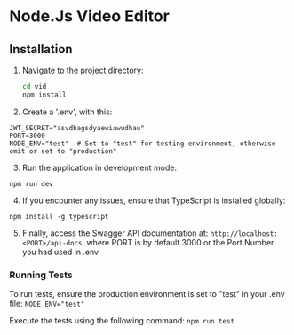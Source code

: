 # Node.Js Video Editor

## Installation

1. Navigate to the project directory:
   ```bash
   cd vid
   npm install
2. Create a '.env', with this:
  ```
  JWT_SECRET="asvdbagsdyaewiawudhau"
  PORT=3000
  NODE_ENV="test"  # Set to "test" for testing environment, otherwise omit or set to "production"
  ```
3. Run the application in development mode:
  ```
  npm run dev
  ```
4. If you encounter any issues, ensure that TypeScript is installed globally:
  ```
  npm install -g typescript
  ```
5. Finally, access the Swagger API documentation at:
`http://localhost:<PORT>/api-docs`, where PORT is by default 3000 or the Port Number you had used in .env 

### Running Tests
To run tests, ensure the production environment is set to "test" in your .env file:
`NODE_ENV="test"`

Execute the tests using the following command:
`npm run test`
